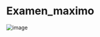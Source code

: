 # Examen_maximo
![image](https://user-images.githubusercontent.com/97433514/173293977-7323fb58-6f49-4614-b1d2-9dce8991a3d3.png)
